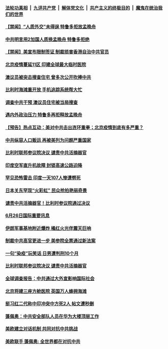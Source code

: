####  [法轮功真相](../../../../basic/blob/master/README.md?t=06270902) &nbsp;|&nbsp; [九评共产党](../../../../9ping.md/blob/master/README.md?t=06270902) &nbsp;|&nbsp; [解体党文化](../../../../jtdwh.md/blob/master/README.md?t=06270902)  &nbsp;|&nbsp; [共产主义的终极目的](../../../../gczydzjmd.md/blob/master/README.md?t=06270902) &nbsp;|&nbsp; [魔鬼在统治我们的世界](../../../../mgztzwmdsj.md/blob/master/README.md?t=06270902) 


#### [【禁闻】“人质外交”未得逞 特鲁多拒放孟晚舟](../pages/prog202/a102880502.md?t=06270902) 

#### [中共明言用2加国人质换孟晚舟 特鲁多拒绝](../pages/prog202/a102880437.md?t=06270902) 

#### [【禁闻】美宣布限制签证 制裁损害香港自治中共官员](../pages/prog202/a102880401.md?t=06270902) 

#### [北京疫情蔓延11区 印建全球最大临时医院](../pages/prog202/a102880376.md?t=06270902) 

#### [澳议员被突击搜查住宅 曾多次公开吹捧中共](../pages/prog202/a102880342.md?t=06270902) 

#### [比利时海滩重开放 手机追踪系统帮大忙](../pages/prog202/a102880351.md?t=06270902) 

#### [调查中共干预 澳议员住宅被当局搜查](../pages/prog202/a102880340.md?t=06270902) 


#### [遇内外政治压力 特鲁多再拒释放孟晚舟](../pages/prog202/a102880233.md?t=06270902) 

#### [【预告】热点互动：美对中共击出连环重拳；北京疫情到底有多严重？](../pages/prog202/a102880218.md?t=06270902) 

#### [中共纵容人口贩运 再被美列为问题严重国家](../pages/prog202/a102880202.md?t=06270902) 

#### [比利时联邦参议院决议 谴责中共活摘器官](../pages/prog202/a102880186.md?t=06270902) 

#### [印度空军直升机故障 封锁高速公路迫降](../pages/prog202/a102880179.md?t=06270902) 

#### [罕见恐怖雷击 印度一天107人惨遭劈死](../pages/prog202/a102879818.md?t=06270902) 

#### [日本关东罕现“火彩虹” 民众抢拍艳丽奇景](../pages/prog202/a102880048.md?t=06270902) 


#### [谴责中共活摘器官！比利时参议院通过决议](../pages/prog202/a102880017.md?t=06270902) 

#### [6月26日国际重要讯息](../pages/prog202/a102880019.md?t=06270902) 

#### [伊朗军事基地附近爆炸 橘红火光伴震天巨响](../pages/prog202/a102879957.md?t=06270902) 

#### [制裁中共高官更进一步 美参院全票通过新法案](../pages/prog202/a102879937.md?t=06270902) 

#### [一句“染疫”玩笑话 日男遭判刑10个月](../pages/prog202/a102879909.md?t=06270902) 

#### [比利时联邦参议院决议 谴责中共活摘器官](../pages/prog202/a102879870.md?t=06270902) 

#### [全球调查报告：中共通过大外宣影响国际社会](../pages/prog202/a102879855.md?t=06270902) 

#### [北京将建三座方舱医院 英国万人蜂拥海滩](../pages/prog202/a102879563.md?t=06270902) 

#### [挺习红二代称中印冲突中方死2人 帖文遭秒删](../pages/prog202/a102879761.md?t=06270902) 

#### [蓬佩奥：中共安全部队人员在华为大楼顶层工作](../pages/prog202/a102879741.md?t=06270902) 

#### [美欧建立对话机制 共同对抗中共挑战](../pages/prog202/a102879737.md?t=06270902) 


#### [美欧联手 蓬佩奥: 全世界都在对抗中共](../pages/prog202/a102879624.md?t=06270902) 

